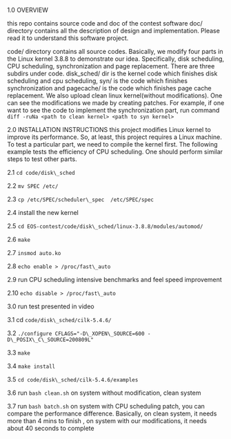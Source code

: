 1.0 OVERVIEW

this repo contains source code and doc of the contest software
doc/ directory contains all the description of design and
implementation. Please read it to understand this software project.

code/ directory contains all source codes. Basically,
we modify four parts in the Linux kernel 3.8.8 to demonstrate our
idea. Specifically, disk scheduling, CPU scheduling, synchronization
and page replacement. There are three subdirs under code.
disk\_sched/ dir is the kernel code which finishes disk scheduling and 
cpu scheduling, syn/ is the code which finishes synchronization and 
pagecache/ is the code which finishes page cache replacement.
We also upload clean linux kernel(without modifications). 
One can see the modifications we made by creating patches.
For example, if one want to see the code to implement the synchronization
part, run command ``diff -ruNa <path to clean kernel> <path to syn kernel>``

2.0 INSTALLATION INSTRUCTIONS
this project modifies Linux kernel to improve its performance.
So, at least, this project requires a Linux machine. 
To test a particular part, we need to compile the kernel first.
The following example tests the efficiency of CPU scheduling.
One should perform similar steps to test other parts.

2.1 ``cd code/disk\_sched``  

2.2 ``mv SPEC /etc/``

2.3 ``cp /etc/SPEC/scheduler\_spec 	/etc/SPEC/spec``

2.4 install the new kernel

2.5 ``cd EOS-contest/code/disk\_sched/linux-3.8.8/modules/automod/``

2.6 ``make`` 

2.7 ``insmod auto.ko``

2.8 ``echo enable > /proc/fast\_auto``

2.9 run CPU scheduling intensive benchmarks and feel speed improvement

2.10 ``echo disable > /proc/fast\_auto``

3.0 run test presented in video

3.1 cd ``code/disk\_sched/cilk-5.4.6/``

3.2 ``./configure CFLAGS="-D\_XOPEN\_SOURCE=600 -D\_POSIX\_C\_SOURCE=200809L"``

3.3 ``make``

3.4 ``make install``

3.5 ``cd code/disk\_sched/cilk-5.4.6/examples``

3.6 run ``bash clean.sh`` on system without modification, clean system

3.7 run ``bash batch.sh`` on system with CPU scheduling patch, you can compare the 
performance difference. Basically, on clean system, it needs more than 4 mins to finish
, on system with our modifications, it needs about 40 seconds to complete
